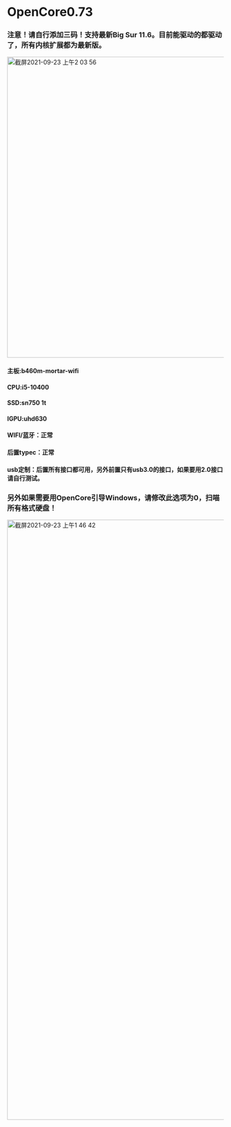 # OpenCore0.73

### 注意！请自行添加三码！支持最新Big Sur 11.6。目前能驱动的都驱动了，所有内核扩展都为最新版。

<img width="698" alt="截屏2021-09-23 上午2 03 56" src="https://user-images.githubusercontent.com/71075978/134397872-3fde835a-77ac-4664-a2c5-4c4e641e400a.png">

#### 主板:b460m-mortar-wifi

#### CPU:i5-10400

#### SSD:sn750 1t

#### IGPU:uhd630

#### WIFI/蓝牙：正常

#### 后置typec：正常

#### usb定制：后置所有接口都可用，另外前置只有usb3.0的接口，如果要用2.0接口请自行测试。

### 另外如果需要用OpenCore引导Windows，请修改此选项为0，扫喵所有格式硬盘！
<img width="1392" alt="截屏2021-09-23 上午1 46 42" src="https://user-images.githubusercontent.com/71075978/134395050-2462fa28-7172-4c6b-9628-69e134103793.png">
